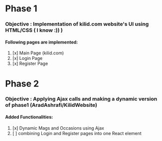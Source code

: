 # Phase 1

### Objective : Implementation of kilid.com website's UI using HTML/CSS ( I know :)) )

#### Following pages are implemented:

1. [x] Main Page (kilid.com) <br/>
2. [x] Login Page <br/>
3. [x] Register Page <br/>

# Phase 2

### Objective : Applying Ajax calls and making a dynamic version of phase1 (AradAshrafi/KilidWebsite)

#### Added Functionalities:

1. [x] Dynamic Mags and Occasions using Ajax
2. [ ] combining Login and Register pages into one React element
